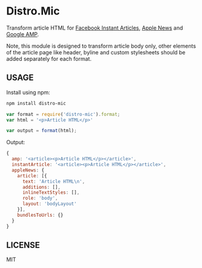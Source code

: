 # Distro.Mic
Transform article HTML for [Facebook Instant Articles](https://developers.facebook.com/docs/instant-articles), [Apple News](https://developer.apple.com/library/ios/documentation/General/Conceptual/Apple_News_Format_Ref/AppleNewsFormat.html) and [Google AMP](https://www.ampproject.org/docs/get_started/about-amp.html).

Note, this module is designed to transform article body only, other elements of the article page like header, byline and custom stylesheets should be added separately for each format.

## USAGE

Install using npm:

```bash
npm install distro-mic
```

```js
var format = require('distro-mic').format;
var html = '<p>Article HTML</p>'

var output = format(html);
```

Output:

```js
{
  amp: '<article><p>Article HTML</p></article>',
  instantArticle: '<article><p>Article HTML</p></article>',
  appleNews: {
    article: [{
      text: 'Article HTML\n',
      additions: [],
      inlineTextStyles: [],
      role: 'body',
      layout: 'bodyLayout'
    }],
    bundlesToUrls: {}
  }
}

```

## LICENSE

MIT

